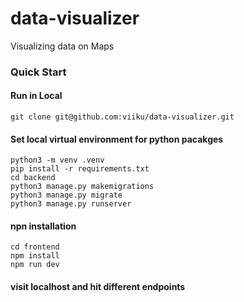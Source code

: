 # data-visualizer
Visualizing data on Maps

### Quick Start

#### Run in Local
```
git clone git@github.com:viiku/data-visualizer.git
```
#### Set local virtual environment for python pacakges
```
python3 -m venv .venv
pip install -r requirements.txt
cd backend
python3 manage.py makemigrations
python3 manage.py migrate
python3 manage.py runserver
```
#### npn installation 
```
cd frontend
npm install 
npm run dev
```
#### visit localhost and hit different endpoints